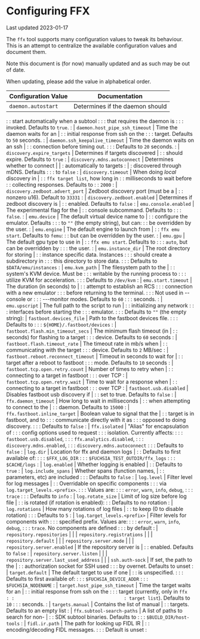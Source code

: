 # Configuring FFX

Last updated 2023-01-17

The `ffx` tool supports many configuration values to tweak its behaviour. This
is an attempt to centralize the available configuration values and document
them.

Note this document is (for now) manually updated and as such may be out of date.

When updating, please add the value in alphabetical order.

| Configuration Value                     | Documentation                      |
| --------------------------------------- | ---------------------------------- |
| `daemon.autostart`                      | Determines if the daemon should    |
:                                         : start automatically when a subtool :
:                                         : that requires the daemon is        :
:                                         : invoked.  Defaults to `true`.      :
| `daemon.host_pipe_ssh_timeout`          | Time the daemon waits for an       |
:                                         : initial response from ssh on the   :
:                                         : target. Defaults to `50` seconds.  :
| `daemon.ssh_keepalive_timeout`          | Time the daemon waits on an ssh    |
:                                         : connection before timing out.      :
:                                         : Defaults to `20` seconds.          :
| `discovery.expire_targets`              | Determines if targets discovered   |
:                                         : should expire. Defaults to `true`  :
| `discovery.mdns.autoconnect`            | Determines whether to connect      |
|                                         : automatically to targets           :
|                                         : discovered through mDNS. Defaults  :
:                                         : to `false`                         :
| `discovery.timeout`                     | When doing _local_ discovery in    |
:                                         : `ffx target list`, how long in     :
                                          : milliseconds to wait before        :
                                          : collecting responses. Defaults to  :
                                          : `2000`                             :
| `discovery.zedboot.advert_port`         | Zedboot discovery port (must be a  |
:                                         : nonzero u16). Default to `33331`   :
| `discovery.zedboot.enabled`             | Determines if zedboot discovery is |
:                                         : enabled. Defaults to `false`       :
| `emu.console.enabled`                   | The experimental flag for the      |
:                                         : console subcommand. Defaults to    :
:                                         : `false`.                           :
| `emu.device`                            | The default virtual device name to |
:                                         : configure the emulator. Defaults   :
:                                         : to `""` (the empty string), but can:
:                                         : be overridden by the user.         :
| `emu.engine`                            | The default engine to launch from  |
:                                         : `ffx emu start`. Defaults to `femu`:
:                                         : but can be overridden by the user. :
| `emu.gpu`                               | The default gpu type to use in     |
:                                         : `ffx emu start`. Defaults to       :
:                                         : `auto`, but can be overridden by   :
:                                         : the user.                          :
| `emu.instance_dir`                      | The root directory for storing     |
:                                         : instance specific data. Instances  :
:                                         : should create a subdirectory in    :
:                                         : this directory to store data.      :
:                                         : Defaults to `$DATA/emu/instances`  :
| `emu.kvm_path`                          | The filesystem path to the         |
:                                         : system's KVM device. Must be       :
:                                         : writable by the running process to :
:                                         : utilize KVM for acceleration.      :
:                                         : Defaults to `/dev/kvm`             :
| `emu.start.timeout`                     | The duration (in seconds) to       |
:                                         : attempt to establish an RCS        :
:                                         : connection with a new emulator     :
:                                         : before returning to the terminal.  :
:                                         : Not used in --console or           :
:                                         : ---monitor modes. Defaults to `60` :
:                                         : seconds.                           :
| `emu.upscript`                          | The full path to the script to run |
:                                         : initializing any network           :
:                                         : interfaces before starting the     :
:                                         : emulator.                          :
:                                         : Defaults to `""` (the empty string):
| `fastboot.devices_file`                 | Path to the fastboot devices file. :
:                                         : Defaults to                        :
:                                         : `${HOME}/.fastboot/devices`        :
| `fastboot.flash.min_timeout_secs`       | The minimum flash timeout (in      |
:                                         : seconds) for flashing to a target  :
:                                         : device. Defaults to `60` seconds   :
| `fastboot.flash.timeout_rate`           | The timeout rate in mb/s when      |
:                                         : communicating with the target      :
:                                         : device. Defaults to `2` MB/sec     :
| `fastboot.reboot.reconnect_timeout`     | Timeout in seconds to wait for     |
:                                         : target after a reboot to fastboot  :
:                                         : mode. Defaults to `10` seconds     :
| `fastboot.tcp.open.retry.count`         | Number of times to retry when      |
:                                         : connecting to a target in fastboot :
:                                         : over TCP                           :
| `fastboot.tcp.open.retry.wait`          | Time to wait for a response when   |
:                                         : connecting to a target in fastboot :
:                                         : over TCP                           :
| `fastboot.usb.disabled`                 | Disables fastboot usb discovery if |
:                                         : set to true. Defaults to `false`   :
| `ffx.daemon_timeout`                    | How long to wait in milliseconds   |
:                                         : when attempting to connect to the  |
:                                         : daemon. Defaults to `15000`        :
| `ffx.fastboot.inline_target`            | Boolean value to signal that the   |
:                                         : target is in fastboot, and to      :
:                                         : communicate directly with it as    :
:                                         : opposed to doing discovery.        :
:                                         : Defaults to `false`                :
| `ffx.isolated`                          | "Alias" for encapsulation of       :
:                                         : config options used to request     :
:                                         : isolation. Currently affects:      :
:                                         : `fastboot.usb.disabled`,           :
:                                         : `ffx.analytics.disabled`,          :
:                                         : `discovery.mdns.enabled`,          :
:                                         : `discovery.mdns.autoconnect`       :
:                                         : Defaults to `false`                :
| `log.dir`                               | Location for ffx and daemon logs   |
:                                         : Defaults to first available of:    :
:                                         :   `$FFX_LOG_DIR`                   :
:                                         :   `$FUCHSIA_TEST_OUTDIR/ffx_logs`  :
:                                         :   `$CACHE/logs`                    :
| `log.enabled`                           | Whether logging is enabled         |
:                                         : Defaults to `true`                 :
| `log.include_spans`                     | Whether spans (function names,     |
:                                         : parameters, etc) are included      :
:                                         : Defaults to `false`                :
| `log.level`                             | Filter level for log messages      |
:                                         : Overridable on specific components :
:                                         : via `log.target_levels.<prefix>`.  :
:                                         : Values are:                        :
:                                         : `error`, `warn`, `info`, `debug`,  :
:                                         : `trace`                            :
:                                         : Defaults to `info`                 :
| `log.rotate_size`                       | Limit of log size before log file  |
:                                         : is rotated (if rotation is enabled):
:                                         : Defaults to no rotation            :
| `log.rotations`                         | How many rotations of log files    |
:                                         : to keep (0 to disable rotation)    :
:                                         : Defaults to `5`                    :
| `log.target_levels.<prefix>`            | Filter levels for components with  :
:                                         : specified prefix. Values are:      :
:                                         : `error`, `warn`, `info`, `debug`,  :
:                                         : `trace`. No components are defined :
:                                         : by default                         :
| `repository.repositories`               |                                    |
| `repository.registrations`              |                                    |
| `repository.default`                    |                                    |
| `repository.server.mode`                |                                    |
| `repository.server.enabled`             | If the repository server is        |
:                                         : enabled. Defaults to `false`       :
| `repository.server.listen`              |                                    |
| `repository.server.last_used_address`   |                                    |
| `ssh.auth-sock`                         | If set, the path to the            |
:                                         : authorization socket for SSH used  :
:                                         : by overnet. Defaults to unset      :
| `target.default`                        | The default target to use if one   |
:                                         : is unspecified.                    :
:                                         : Defaults to first available of:    :
:                                         :   `$FUCHSIA_DEVICE_ADDR`           :
:                                         :   `$FUCHSIA_NODENAME`              :
| `target.host_pipe_ssh_timeout`          | Time the target waits for an       |
:                                         : initial response from ssh on the   :
:                                         : target (currently, only in `ffx    :
:                                         : target list`). Defaults to `10`    :
:                                         : seconds.                           :
| `targets.manual`                        | Contains the list of manual        |
:                                         : targets. Defaults to an empty list :
| `ffx.subtool-search-paths`              | A list of paths to search for non- |
:                                         : SDK subtool binaries. Defaults to  :
:                                         : `$BUILD_DIR/host-tools`            :
| `fidl.ir.path`                          | The path for looking up FIDL IR    |
:                                         : encoding/decoding FIDL messages.   :
:                                         : Default is unset                   :
